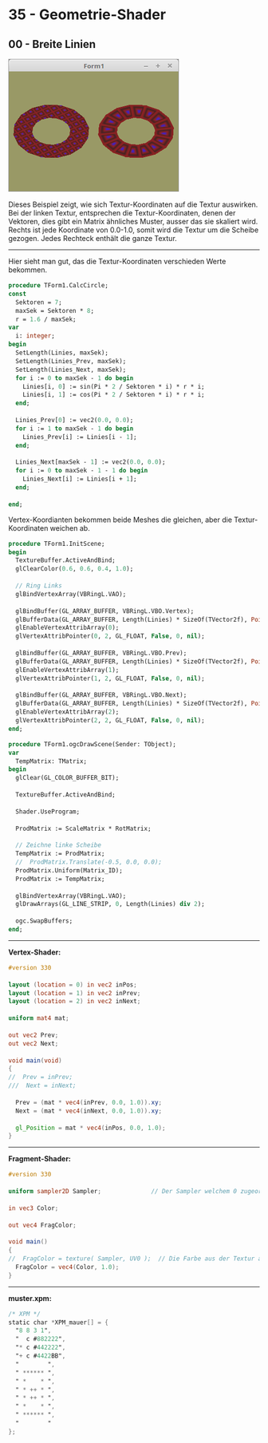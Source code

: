 # 35 - Geometrie-Shader
## 00 - Breite Linien

![image.png](image.png)

Dieses Beispiel zeigt, wie sich Textur-Koordinaten auf die Textur auswirken.
Bei der linken Textur, entsprechen die Textur-Koordinaten, denen der Vektoren, dies gibt ein Matrix ähnliches Muster, ausser das sie skaliert wird.
Rechts ist jede Koordinate von 0.0-1.0, somit wird die Textur um die Scheibe gezogen. Jedes Rechteck enthält die ganze Textur.

---
Hier sieht man gut, das die Textur-Koordinaten verschieden Werte bekommen.

```pascal
procedure TForm1.CalcCircle;
const
  Sektoren = 7;
  maxSek = Sektoren * 8;
  r = 1.6 / maxSek;
var
  i: integer;
begin
  SetLength(Linies, maxSek);
  SetLength(Linies_Prev, maxSek);
  SetLength(Linies_Next, maxSek);
  for i := 0 to maxSek - 1 do begin
    Linies[i, 0] := sin(Pi * 2 / Sektoren * i) * r * i;
    Linies[i, 1] := cos(Pi * 2 / Sektoren * i) * r * i;
  end;

  Linies_Prev[0] := vec2(0.0, 0.0);
  for i := 1 to maxSek - 1 do begin
    Linies_Prev[i] := Linies[i - 1];
  end;

  Linies_Next[maxSek - 1] := vec2(0.0, 0.0);
  for i := 0 to maxSek - 1 - 1 do begin
    Linies_Next[i] := Linies[i + 1];
  end;

end;
```

Vertex-Koordianten bekommen beide Meshes die gleichen, aber die Textur-Koordinaten weichen ab.

```pascal
procedure TForm1.InitScene;
begin
  TextureBuffer.ActiveAndBind;
  glClearColor(0.6, 0.6, 0.4, 1.0);

  // Ring Links
  glBindVertexArray(VBRingL.VAO);

  glBindBuffer(GL_ARRAY_BUFFER, VBRingL.VBO.Vertex);
  glBufferData(GL_ARRAY_BUFFER, Length(Linies) * SizeOf(TVector2f), Pointer(Linies), GL_STATIC_DRAW);
  glEnableVertexAttribArray(0);
  glVertexAttribPointer(0, 2, GL_FLOAT, False, 0, nil);

  glBindBuffer(GL_ARRAY_BUFFER, VBRingL.VBO.Prev);
  glBufferData(GL_ARRAY_BUFFER, Length(Linies) * SizeOf(TVector2f), Pointer(Linies_Prev), GL_STATIC_DRAW);
  glEnableVertexAttribArray(1);
  glVertexAttribPointer(1, 2, GL_FLOAT, False, 0, nil);

  glBindBuffer(GL_ARRAY_BUFFER, VBRingL.VBO.Next);
  glBufferData(GL_ARRAY_BUFFER, Length(Linies) * SizeOf(TVector2f), Pointer(Linies_Next), GL_STATIC_DRAW);
  glEnableVertexAttribArray(2);
  glVertexAttribPointer(2, 2, GL_FLOAT, False, 0, nil);
end;
```


```pascal
procedure TForm1.ogcDrawScene(Sender: TObject);
var
  TempMatrix: TMatrix;
begin
  glClear(GL_COLOR_BUFFER_BIT);

  TextureBuffer.ActiveAndBind;

  Shader.UseProgram;

  ProdMatrix := ScaleMatrix * RotMatrix;

  // Zeichne linke Scheibe
  TempMatrix := ProdMatrix;
  //  ProdMatrix.Translate(-0.5, 0.0, 0.0);
  ProdMatrix.Uniform(Matrix_ID);
  ProdMatrix := TempMatrix;

  glBindVertexArray(VBRingL.VAO);
  glDrawArrays(GL_LINE_STRIP, 0, Length(Linies) div 2);

  ogc.SwapBuffers;
end;
```


---
**Vertex-Shader:**

```glsl
#version 330

layout (location = 0) in vec2 inPos;
layout (location = 1) in vec2 inPrev;
layout (location = 2) in vec2 inNext;

uniform mat4 mat;

out vec2 Prev;
out vec2 Next;

void main(void)
{
//  Prev = inPrev;
///  Next = inNext;

  Prev = (mat * vec4(inPrev, 0.0, 1.0)).xy;
  Next = (mat * vec4(inNext, 0.0, 1.0)).xy;

  gl_Position = mat * vec4(inPos, 0.0, 1.0);
}

```


---
**Fragment-Shader:**

```glsl
#version 330

uniform sampler2D Sampler;              // Der Sampler welchem 0 zugeordnet wird.

in vec3 Color;

out vec4 FragColor;

void main()
{
//  FragColor = texture( Sampler, UV0 );  // Die Farbe aus der Textur anhand der Koordinten auslesen.
  FragColor = vec4(Color, 1.0);
}

```


---
**muster.xpm:**

```glsl
/* XPM */
static char *XPM_mauer[] = {
  "8 8 3 1",
  "  c #882222",
  "* c #442222",
  "+ c #4422BB",
  "        ",
  " ****** ",
  " *    * ",
  " * ++ * ",
  " * ++ * ",
  " *    * ",
  " ****** ",
  "        "
};

```


